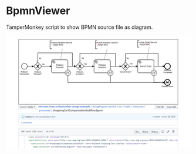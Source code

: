 # BpmnViewer

TamperMonkey script to show BPMN source file as diagram.

![Bpmn Diagram in Github](bpmnviewer.png)

